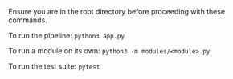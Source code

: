 Ensure you are in the root directory before proceeding with these commands.

To run the pipeline: `python3 app.py`

To run a module on its own: `python3 -m modules/<module>.py`

To run the test suite: `pytest`

